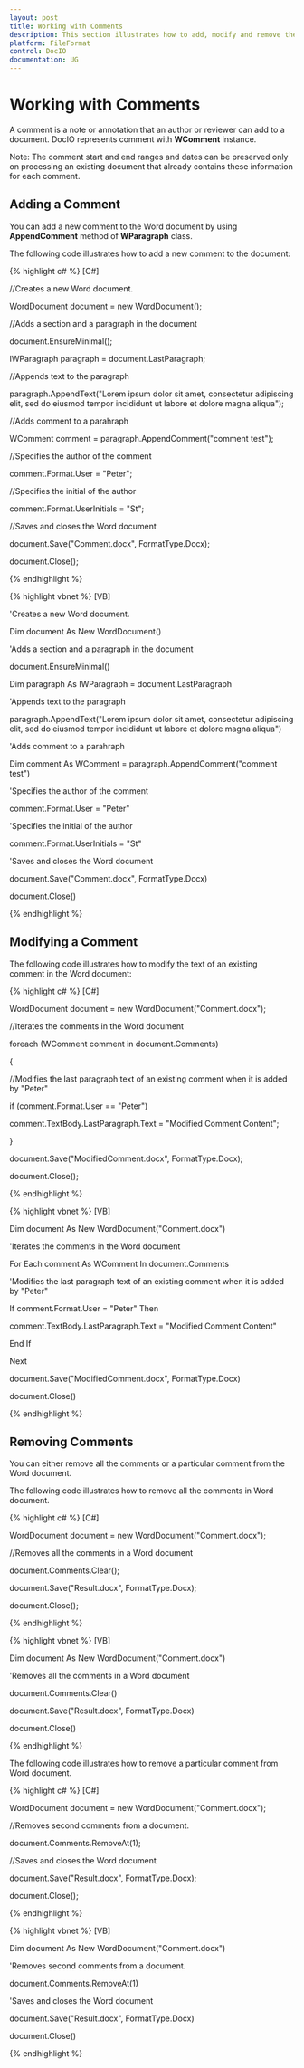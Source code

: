 ```yaml
---
layout: post
title: Working with Comments
description: This section illustrates how to add, modify and remove the comments
platform: FileFormat
control: DocIO
documentation: UG
---
```

# Working with Comments

A comment is a note or annotation that an author or reviewer can add to a document. DocIO represents comment with **WComment** instance.

Note: The comment start and end ranges and dates can be preserved only on processing an existing document that already contains these information for each comment.

## Adding a Comment

You can add a new comment to the Word document by using **AppendComment** method of **WParagraph** class. 

The following code illustrates how to add a new comment to the document:

{% highlight c# %}
[C#]

//Creates a new Word document.

WordDocument document = new WordDocument();

//Adds a section and a paragraph in the document

document.EnsureMinimal();

IWParagraph paragraph = document.LastParagraph;

//Appends text to the paragraph

paragraph.AppendText("Lorem ipsum dolor sit amet, consectetur adipiscing elit, sed do eiusmod tempor incididunt ut labore et dolore magna aliqua");

//Adds comment to a parahraph

WComment comment = paragraph.AppendComment("comment test");

//Specifies the author of the comment

comment.Format.User = "Peter";

//Specifies the initial of the author

comment.Format.UserInitials = "St";

//Saves and closes the Word document

document.Save("Comment.docx", FormatType.Docx);

document.Close();



{% endhighlight %}

{% highlight vbnet %}
[VB]

'Creates a new Word document.

Dim document As New WordDocument()

'Adds a section and a paragraph in the document

document.EnsureMinimal()

Dim paragraph As IWParagraph = document.LastParagraph

'Appends text to the paragraph

paragraph.AppendText("Lorem ipsum dolor sit amet, consectetur adipiscing elit, sed do eiusmod tempor incididunt ut labore et dolore magna aliqua")

'Adds comment to a parahraph

Dim comment As WComment = paragraph.AppendComment("comment test")

'Specifies the author of the comment

comment.Format.User = "Peter"

'Specifies the initial of the author

comment.Format.UserInitials = "St"

'Saves and closes the Word document

document.Save("Comment.docx", FormatType.Docx)

document.Close()



{% endhighlight %}

## Modifying a Comment

The following code illustrates how to modify the text of an existing comment in the Word document:

{% highlight c# %}
[C#]

WordDocument document = new WordDocument("Comment.docx");

//Iterates the comments in the Word document

foreach (WComment comment in document.Comments)

{

//Modifies the last paragraph text of an existing comment when it is added by "Peter"

if (comment.Format.User == "Peter")

comment.TextBody.LastParagraph.Text = "Modified Comment Content";

}

document.Save("ModifiedComment.docx", FormatType.Docx);

document.Close();



{% endhighlight %}

{% highlight vbnet %}
[VB]

Dim document As New WordDocument("Comment.docx")

'Iterates the comments in the Word document

For Each comment As WComment In document.Comments

'Modifies the last paragraph text of an existing comment when it is added by "Peter"

If comment.Format.User = "Peter" Then

comment.TextBody.LastParagraph.Text = "Modified Comment Content"

End If

Next

document.Save("ModifiedComment.docx", FormatType.Docx)

document.Close()



{% endhighlight %}

## Removing Comments

You can either remove all the comments or a particular comment from the Word document.

The following code illustrates how to remove all the comments in Word document.

{% highlight c# %}
[C#]

WordDocument document = new WordDocument("Comment.docx");

//Removes all the comments in a Word document

document.Comments.Clear();

document.Save("Result.docx", FormatType.Docx);

document.Close();



{% endhighlight %}

{% highlight vbnet %}
[VB]

Dim document As New WordDocument("Comment.docx")

'Removes all the comments in a Word document

document.Comments.Clear()

document.Save("Result.docx", FormatType.Docx)

document.Close()



{% endhighlight %}

The following code illustrates how to remove a particular comment from Word document.

{% highlight c# %}
[C#]

WordDocument document = new WordDocument("Comment.docx");

//Removes second comments from a document.

document.Comments.RemoveAt(1);

//Saves and closes the Word document

document.Save("Result.docx", FormatType.Docx);

document.Close();



{% endhighlight %}

{% highlight vbnet %}
[VB]

Dim document As New WordDocument("Comment.docx")

'Removes second comments from a document.

document.Comments.RemoveAt(1)

'Saves and closes the Word document

document.Save("Result.docx", FormatType.Docx)

document.Close()



{% endhighlight %}

